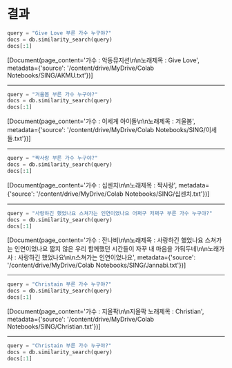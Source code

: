 # 결과
```python
query = "Give Love 부른 가수 누구야?"
docs = db.similarity_search(query)
docs[:1]
```

[Document(page_content='가수 : 악동뮤지션\n\n노래제목 : Give Love', metadata={'source': '/content/drive/MyDrive/Colab Notebooks/SING/AKMU.txt'})]

---

```python
query = "겨울봄 부른 가수 누구야?"
docs = db.similarity_search(query)
docs[:1]
```
[Document(page_content='가수 : 이세계 아이돌\n\n노래제목 : 겨울봄', metadata={'source': '/content/drive/MyDrive/Colab Notebooks/SING/이세돌.txt'})]

---

```python
query = "짝사랑 부른 가수 누구야?"
docs = db.similarity_search(query)
docs[:1]
```
[Document(page_content='가수 : 십센치\n\n노래제목 : 짝사랑', metadata={'source': '/content/drive/MyDrive/Colab Notebooks/SING/십센치.txt'})]

---

```python
query = "사랑하긴 했었나요 스쳐가는 인연이였나요 어쩌구 저쩌구 부른 가수 누구야?"
docs = db.similarity_search(query)
docs[:1]
```
[Document(page_content='가수 : 잔나비\n\n노래제목 : 사랑하긴 했었나요 스쳐가는 인연이었나요 짧지 않은 우리 함께했던 시간들이 자꾸 내 마음을 가둬두네\n\n노래가사 : 사랑하긴 했었나요\n\n스쳐가는 인연이었나요', metadata={'source': '/content/drive/MyDrive/Colab Notebooks/SING/Jannabi.txt'})]

---

```python
query = "Christain 부른 가수 누구야?"
docs = db.similarity_search(query)
docs[:1]
```
[Document(page_content='가수 : 지올팍\n\n지올팍 노래제목 : Christian', metadata={'source': '/content/drive/MyDrive/Colab Notebooks/SING/Christian.txt'})]

---

```python
query = "Christain 부른 가수 누구야?"
docs = db.similarity_search(query)
docs[:1]
```

